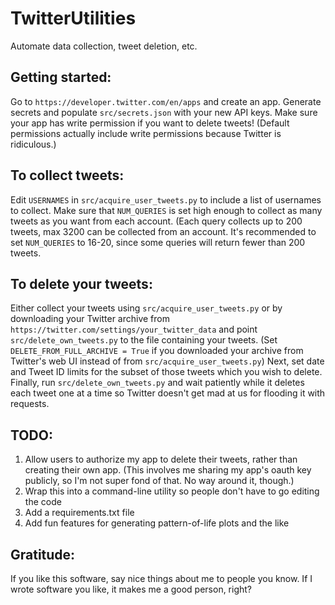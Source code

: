 # TwitterUtilities
Automate data collection, tweet deletion, etc.

## Getting started:
Go to `https://developer.twitter.com/en/apps` and create an app. Generate secrets and populate `src/secrets.json` with your new API keys. Make sure your app has write permission if you want to delete tweets! (Default permissions actually include write permissions because Twitter is ridiculous.)

## To collect tweets:
Edit `USERNAMES` in `src/acquire_user_tweets.py` to include a list of usernames to collect. Make sure that `NUM_QUERIES` is set high enough to collect as many tweets as you want from each account. (Each query collects up to 200 tweets, max 3200 can be collected from an account. It's recommended to set `NUM_QUERIES` to 16-20, since some queries will return fewer than 200 tweets.

## To delete your tweets:
Either collect your tweets using `src/acquire_user_tweets.py` or by downloading your Twitter archive from `https://twitter.com/settings/your_twitter_data` and point `src/delete_own_tweets.py` to the file containing your tweets. (Set `DELETE_FROM_FULL_ARCHIVE = True` if you downloaded your archive from Twitter's web UI instead of from `src/acquire_user_tweets.py`) Next, set date and Tweet ID limits for the subset of those tweets which you wish to delete. Finally, run `src/delete_own_tweets.py` and wait patiently while it deletes each tweet one at a time so Twitter doesn't get mad at us for flooding it with requests.


## TODO:
1) Allow users to authorize my app to delete their tweets, rather than creating their own app. (This involves me sharing my app's oauth key publicly, so I'm not super fond of that. No way around it, though.)
2) Wrap this into a command-line utility so people don't have to go editing the code
3) Add a requirements.txt file 
4) Add fun features for generating pattern-of-life plots and the like

## Gratitude:
If you like this software, say nice things about me to people you know. If I wrote software you like, it makes me a good person, right?
